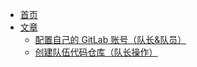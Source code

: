<!-- docs/_sidebar.md -->

* [首页](README)
* [文章](posts/)
    * [配置自己的 GitLab 账号（队长&队员）](posts/config_self_gitlab)
    * [创建队伍代码仓库（队长操作）](posts/make_team_repo)